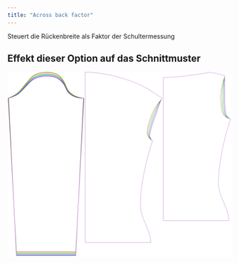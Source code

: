 ```yaml
---
title: "Across back factor"
---
```


Steuert die Rückenbreite als Faktor der Schultermessung

## Effekt dieser Option auf das Schnittmuster

![Dieses Bild zeigt den Effekt dieser Variable, indem es unterschiedliche Masse dieser Variable überlagert darstellt](diana_acrossbackfactor_sample.svg "Effekt dieser Variable auf das Schnittmuster")
